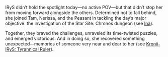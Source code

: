 IRyS didn’t hold the spotlight today—no active POV—but that didn’t stop her from moving forward alongside the others. Determined not to fall behind, she joined Tam, Nerissa, and the Peasant in tackling the day’s major objective: the investigation of the Star Site: Chronos dungeon (see [Ina](#node:ina)).

Together, they braved the challenges, unraveled its time-twisted puzzles, and emerged victorious. And in doing so, she recovered something unexpected—memories of someone very near and dear to her (see [Kronii-IRyS: Tyrannical Ruler](#edge:irys-kronii)).
